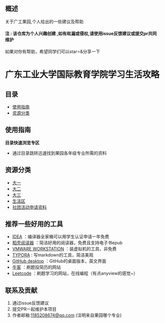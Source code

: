 ## 概述
关于广工果园,个人给出的一些建议及帮助
#### 注 : 该仓库为个人兴趣创建 ,如有纰漏或侵权,请使用issue反馈建议或提交pr共同维护
如果对你有帮助，希望同学们可以star⭐&分享一下

# 广东工业大学国际教育学院学习生活攻略
## 目录
- [使用指南](#使用指南)
- [资源分类](#资源分类)
## 使用指南
**目录快速浏览专区**
- 通过目录跳转迅速找到果园各年级专业所需的资料
## 资源分类
- [大一](./public/大一/)
- [大二](./public/大二/)
- [大三](./public/大三/)
- [生活区](./public/生活区/)
- [社团活动申请资料](./public/社团活动申请资料/)
## 推荐一些好用的工具
- [IDEA](https://www.jetbrains.com/) ：编译器全家桶可以用学生认证申请一年免费
- [稻壳阅读器](http://www.daokeyuedu.com/) ：简洁好用的阅读器，免费且支持电子书epub
- [VMWARE WORKSTATION](https://www.vmware.com/cn/products/workstation-pro/workstation-pro-evaluation.html)  ：装虚拟机的工具，非免费
- [TYPORA](https://github.com/typora) : 写markdown的工具，简洁美观
- [GitHub desktop](https://desktop.github.com/) ：GitHub的桌面版本，英文界面
- [牛客](https://www.nowcoder.com/) ：刷题投简历的网站
- [Leetcode](https://leetcode-cn.com/) ：刷题学习的网站，在线编程（有点anyview的感觉~）
## 联系及贡献
1. 通过issue反馈建议
2. 提交PR一起维护本项目
3. 作者邮箱:1185208674@qq.com (注明来自果园哪个专业)
